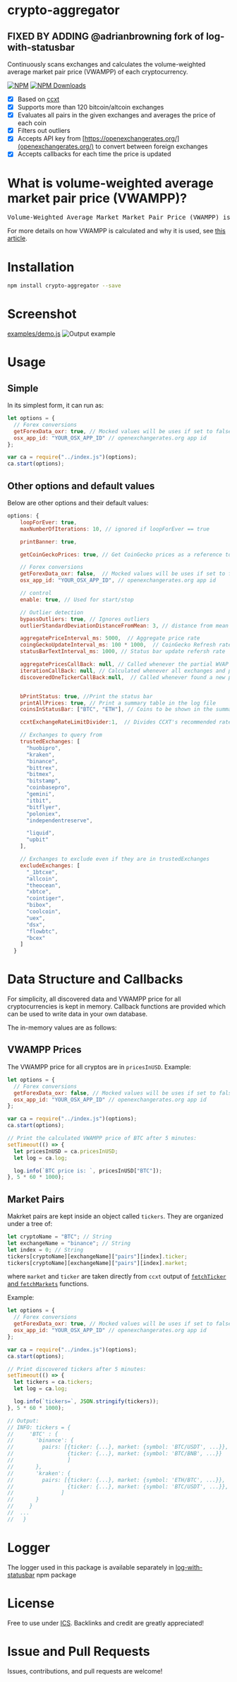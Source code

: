 # crypto-aggregator

## FIXED BY ADDING @adrianbrowning fork of log-with-statusbar

Continuously scans exchanges and calculates the volume-weighted average market pair price (VWAMPP) of each cryptocurrency.

[![NPM](https://badge.fury.io/js/crypto-aggregator.svg)](https://www.npmjs.com/package/crypto-aggregator)
[![NPM Downloads][downloadst-image]][downloads-url]

[downloads-image]: https://img.shields.io/npm/dm/crypto-aggregator.svg
[downloadst-image]: https://img.shields.io/npm/dt/crypto-aggregator.svg
[downloads-url]: https://npmjs.org/package/crypto-aggregator

- [x] Based on [ccxt](https://github.com/ccxt/ccxt)
- [x] Supports more than 120 bitcoin/altcoin exchanges
- [x] Evaluates all pairs in the given exchanges and averages the price of each coin
- [x] Filters out outliers
- [x] Accepts API key from [https://openexchangerates.org/](openexchangerates.org/) to convert between foreign exchanges
- [x] Accepts callbacks for each time the price is updated

# What is volume-weighted average market pair price (VWAMPP)?

<pre>Volume-Weighted Average Market Market Pair Price (VWAMPP) is the average of the market pair prices from all exchanges where each market pair price is weighted by its volume.</pre>

For more details on how VWAMPP is calculated and why it is used, see [this article](https://medium.com/@ourarash/crypto-aggregator-an-open-source-alternative-to-coinmarketcap-a0f08cb5f4ff).

# Installation

```bash
npm install crypto-aggregator --save
```

# Screenshot

[examples/demo.js](examples/demo.js)
![Output example](https://raw.githubusercontent.com/ourarash/crypto-aggregator/master/screenshot.gif)

# Usage

## Simple

In its simplest form, it can run as:

```javascript
let options = {
  // Forex conversions
  getForexData_oxr: true, // Mocked values will be uses if set to false
  osx_app_id: "YOUR_OSX_APP_ID" // openexchangerates.org app id
};

var ca = require("../index.js")(options);
ca.start(options);
```

## Other options and default values

Below are other options and their default values:

```javascript
options: {
    loopForEver: true,
    maxNumberOfIterations: 10, // ignored if loopForEver == true

    printBanner: true,

    getCoinGeckoPrices: true, // Get CoinGecko prices as a reference to compare our prices (optional)

    // Forex conversions
    getForexData_oxr: false,  // Mocked values will be uses if set to false
    osx_app_id: "YOUR_OSX_APP_ID", // openexchangerates.org app id

    // control
    enable: true, // Used for start/stop

    // Outlier detection
    bypassOutliers: true, // Ignores outliers
    outlierStandardDeviationDistanceFromMean: 3, // distance from mean for an outlier in sigma

    aggregatePriceInterval_ms: 5000,  // Aggregate price rate
    coingGeckoUpdateInterval_ms: 100 * 1000,  // CoinGecko Refresh rate
    statusBarTextInterval_ms: 1000, // Status bar update refersh rate

    aggregatePricesCallBack: null, // Called whenever the partial WVAP is calculated
    iterationCallBack: null, // Calculated whenever all exchanges and pairs were queired at the end of one iteration
    discoveredOneTickerCallBack:null,  // Called whenever found a new pair on an exchange


    bPrintStatus: true, //Print the status bar
    printAllPrices: true, // Print a summary table in the log file
    coinsInStatusBar: ["BTC", "ETH"], // Coins to be shown in the summary status bar

    ccxtExchangeRateLimitDivider:1,  // Divides CCXT's recommended rateLimit time if filling adventerous!

    // Exchanges to query from
    trustedExchanges: [
      "huobipro",
      "kraken",
      "binance",
      "bittrex",
      "bitmex",
      "bitstamp",
      "coinbasepro",
      "gemini",
      "itbit",
      "bitflyer",
      "poloniex",
      "independentreserve",

      "liquid",
      "upbit"
    ],

    // Exchanges to exclude even if they are in trustedExchanges
    excludeExchanges: [
      "_1btcxe",
      "allcoin",
      "theocean",
      "xbtce",
      "cointiger",
      "bibox",
      "coolcoin",
      "uex",
      "dsx",
      "flowbtc",
      "bcex"
    ]
  }
```

# Data Structure and Callbacks

For simplicity, all discovered data and VWAMPP price for all cryptocurrencies is kept in memory. Callback functions are provided which can be used to write data in your own database.

The in-memory values are as follows:

## VWAMPP Prices

The VWAMPP price for all cryptos are in `pricesInUSD`. Example:

```javascript
let options = {
  // Forex conversions
  getForexData_oxr: false, // Mocked values will be uses if set to false
  osx_app_id: "YOUR_OSX_APP_ID" // openexchangerates.org app id
};

var ca = require("../index.js")(options);
ca.start(options);

// Print the calculated VWAMPP price of BTC after 5 minutes:
setTimeout(() => {
  let pricesInUSD = ca.pricesInUSD;
  let log = ca.log;

  log.info(`BTC price is: `, pricesInUSD["BTC"]);
}, 5 * 60 * 1000);
```

## Market Pairs

Makrket pairs are kept inside an object called `tickers`. They are organized under a tree of:

```javascript
let cryptoName = "BTC"; // String
let exchangeName = "binance"; // String
let index = 0; // String
tickers[cryptoName][exchangeName]["pairs"][index].ticker;
tickers[cryptoName][exchangeName]["pairs"][index].market;
```

where `market` and `ticker` are taken directly from `ccxt` output of [`fetchTicker` and `fetchMarkets`](https://github.com/ccxt/ccxt/wiki/Manual) functions.

Example:

```javascript
let options = {
  // Forex conversions
  getForexData_oxr: true, // Mocked values will be uses if set to false
  osx_app_id: "YOUR_OSX_APP_ID" // openexchangerates.org app id
};

var ca = require("../index.js")(options);
ca.start(options);

// Print discovered tickers after 5 minutes:
setTimeout(() => {
  let tickers = ca.tickers;
  let log = ca.log;

  log.info(`tickers=`, JSON.stringify(tickers));
}, 5 * 60 * 1000);

// Output:
// INFO: tickers = {
//     'BTC' : {
//       'binance': {
//         pairs: [{ticker: {...}, market: {symbol: 'BTC/USDT', ...}},
//                 {ticker: {...}, market: {symbol: 'BTC/BNB', ...}}
//                 ]
//       },
//       'kraken': {
//         pairs: [{ticker: {...}, market: {symbol: 'ETH/BTC', ...}},
//                 {ticker: {...}, market: {symbol: 'BTC/USDT', ...}},
//               ]
//       }
//     }
//  ...
//   }
```

# Logger

The logger used in this package is available separately in [log-with-statusbar](https://www.npmjs.com/package/log-with-statusbar) npm package

# License

Free to use under [ICS](https://opensource.org/licenses/ISC). Backlinks and credit are greatly appreciated!

# Issue and Pull Requests

Issues, contributions, and pull requests are welcome!
